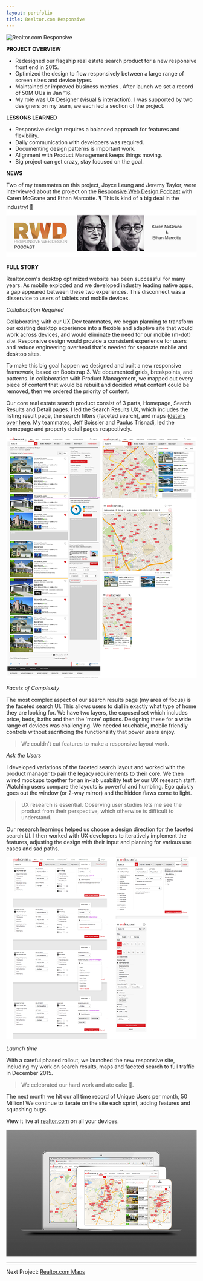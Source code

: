 ```yaml
---
layout: portfolio
title: Realtor.com Responsive
---
```


![Realtor.com Responsive](/assets/rdc_responsive/responsive_srp_list3.gif)


**PROJECT OVERVIEW**

* Redesigned our flagship real estate search product for a new responsive front end in 2015. 
* Optimized the design to flow responsively between a large range of screen sizes and device types. 
* Maintained or improved business metrics . After launch we set a record of 50M UUs  in Jan '16. 
* My role was UX Designer (visual & interaction). I was supported by two designers on my team, we each led a section of the project. 


**LESSONS LEARNED**

* Responsive design requires a balanced approach for features and flexibility.
* Daily communication with developers was required.
* Documenting design patterns is important work.
* Alignment with Product Management keeps things moving.
* Big project can get crazy, stay focused on the goal.


**NEWS**

Two of my teammates on this project, Joyce Leung and Jeremy Taylor, were interviewed about the project on the [Responsive Web Design Podcast](http://responsivewebdesign.com/podcast/) with Karen McGrane and Ethan Marcotte. 🎙 This is kind of a big deal in the industry! 💯
[![RWD](/assets/rdc_responsive/RWD.png)](http://responsivewebdesign.com/podcast/)


 
**FULL STORY**

Realtor.com's desktop optimized website has been successful for many years. As mobile exploded and we developed industry leading native apps, a gap appeared between these two experiences. This disconnect  was a disservice to users of tablets and mobile devices.

*Collaboration Required*

Collaborating with our UX Dev teammates, we began planning to transform our existing desktop experience into a flexible and adaptive site that would work across devices, and would eliminate the need for our mobile (m-dot) site. Responsive design would provide a consistent experience for users and reduce engineering overhead that's needed for separate mobile and desktop sites.

To make this big goal happen we designed and built a new responsive framework, based on Bootstrap 3. We documented grids, breakpoints, and patterns. In collaboration with Product Management, we mapped out every piece of content that would be rebuilt and decided what content could be removed, then we ordered the priority of content.

Our core real estate search product consist of 3 parts, Homepage, Search Results and Detail pages. I led the Search Results UX, which includes the listing result page, the search filters (faceted search), and maps ([details over here](/portfolio/rdc_maps). My teammates, Jeff Boissier and Paulus Trisnadi, led the homepage and property detail pages respectively. 

![Search Results Mockups](/assets/rdc_responsive/srp_mocks.png)

*Facets of Complexity*

The most complex aspect of our search results page (my area of focus) is the faceted search UI. This allows users to dial in exactly what type of home they are looking for. We have two layers, the exposed set which includes price, beds, baths and then the 'more' options. Designing these for a wide range of devices was challenging. We needed touchable, mobile friendly controls without sacrificing the functionality that power users enjoy. 

> We couldn't cut features to make a responsive layout work. 

*Ask the Users*

I developed variations of the faceted search layout and worked with the product manager to pair the legacy requirements to their core. We then wired mockups together for an in-lab usability test by our UX research staff. Watching users compare the layouts is powerful and humbling. Ego quickly goes out the window (or 2-way mirror) and the hidden flaws come to light. 

> UX research is essential. Observing user studies lets me see the product from their perspective, which otherwise is difficult to understand. 

Our research learnings helped us choose a design direction for the faceted search UI. I then worked with UX developers to iteratively implement the features, adjusting the design with their input and planning for various use cases and sad paths.

![Search Facets](/assets/rdc_responsive/facets.png)

*Launch time*

With a careful phased rollout, we launched the new responsive site, including my work on search results, maps and faceted search to full traffic in December 2015. 

>We celebrated our hard work and ate cake 🍰. 

The next month we hit our all time record of Unique Users per month, 50 Million! We continue to iterate on the site each sprint, adding features and squashing bugs. 

View it live at [realtor.com](http://www.realtor.com) on all your devices.

![Realtor.com Responsive](/assets/rdc_responsive/responsive-sizes.png)

----
Next Project: [Realtor.com Maps](/portfolio/rdc_maps/)


